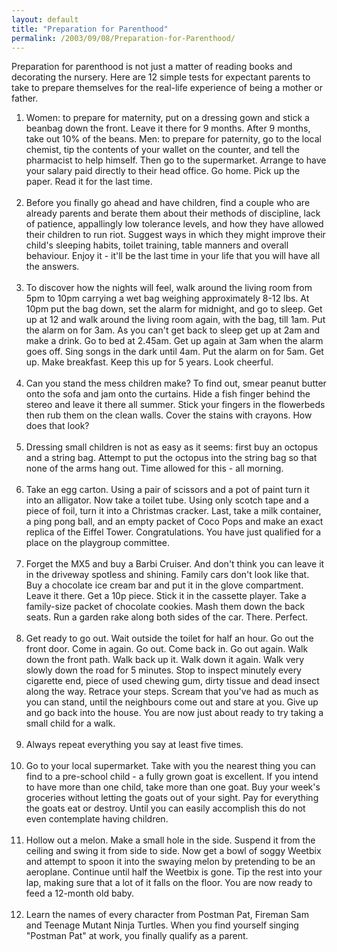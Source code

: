 ```yaml
---
layout: default
title: "Preparation for Parenthood"
permalink: /2003/09/08/Preparation-for-Parenthood/
---
```


<P>Preparation for parenthood is not just a matter of reading books and decorating the nursery. Here are 12 simple tests for expectant parents to take to prepare themselves for the real-life experience of being a mother or father. </P>
<OL>
<LI>Women: to prepare for maternity, put on a dressing gown and stick a beanbag down the front. Leave it there for 9 months. After 9 months, take out 10% of the beans. Men: to prepare for paternity, go to the local chemist, tip the contents of your wallet on the counter, and tell the pharmacist to help himself. Then go to the supermarket. Arrange to have your salary paid directly to their head office. Go home. Pick up the paper. Read it for the last time. <BR><BR></LI>
<LI>Before you finally go ahead and have children, find a couple who are already parents and berate them about their methods of discipline, lack of patience, appallingly low tolerance levels, and how they have allowed their children to run riot. Suggest ways in which they might improve their child's sleeping habits, toilet training, table manners and overall behaviour. Enjoy it - it'll be the last time in your life that you will have all the answers. <BR><BR></LI>
<LI>To discover how the nights will feel, walk around the living room from 5pm to 10pm carrying a wet bag weighing approximately 8-12 lbs. At 10pm put the bag down, set the alarm for midnight, and go to sleep. Get up at 12 and walk around the living room again, with the bag, till 1am. Put the alarm on for 3am. As you can't get back to sleep get up at 2am and make a drink. Go to bed at 2.45am. Get up again at 3am when the alarm goes off. Sing songs in the dark until 4am. Put the alarm on for 5am. Get up. Make breakfast. Keep this up for 5 years. Look cheerful. <BR><BR></LI>
<LI>Can you stand the mess children make? To find out, smear peanut butter onto the sofa and jam onto the curtains. Hide a fish finger behind the stereo and leave it there all summer. Stick your fingers in the flowerbeds then rub them on the clean walls. Cover the stains with crayons. How does that look? <BR><BR></LI>
<LI>Dressing small children is not as easy as it seems: first buy an octopus and a string bag. Attempt to put the octopus into the string bag so that none of the arms hang out. Time allowed for this - all morning. <BR><BR></LI>
<LI>Take an egg carton. Using a pair of scissors and a pot of paint turn it into an alligator. Now take a toilet tube. Using only scotch tape and a piece of foil, turn it into a Christmas cracker. Last, take a milk container, a ping pong ball, and an empty packet of Coco Pops and make an exact replica of the Eiffel Tower. Congratulations. You have just qualified for a place on the playgroup committee. <BR><BR></LI>
<LI>Forget the MX5 and buy a Barbi Cruiser. And don't think you can leave it in the driveway spotless and shining. Family cars don't look like that. Buy a chocolate ice cream bar and put it in the glove compartment. Leave it there. Get a 10p piece. Stick it in the cassette player. Take a family-size packet of chocolate cookies. Mash them down the back seats. Run a garden rake along both sides of the car. There. Perfect. <BR><BR></LI>
<LI>Get ready to go out. Wait outside the toilet for half an hour. Go out the front door. Come in again. Go out. Come back in. Go out again. Walk down the front path. Walk back up it. Walk down it again. Walk very slowly down the road for 5 minutes. Stop to inspect minutely every cigarette end, piece of used chewing gum, dirty tissue and dead insect along the way. Retrace your steps. Scream that you've had as much as you can stand, until the neighbours come out and stare at you. Give up and go back into the house. You are now just about ready to try taking a small child for a walk. <BR><BR></LI>
<LI>Always repeat everything you say at least five times. <BR><BR></LI>
<LI>Go to your local supermarket. Take with you the nearest thing you can find to a pre-school child - a fully grown goat is excellent. If you intend to have more than one child, take more than one goat. Buy your week's groceries without letting the goats out of your sight. Pay for everything the goats eat or destroy. Until you can easily accomplish this do not even contemplate having children. <BR><BR></LI>
<LI>Hollow out a melon. Make a small hole in the side. Suspend it from the ceiling and swing it from side to side. Now get a bowl of soggy Weetbix and attempt to spoon it into the swaying melon by pretending to be an aeroplane. Continue until half the Weetbix is gone. Tip the rest into your lap, making sure that a lot of it falls on the floor. You are now ready to feed a 12-month old baby. <BR><BR></LI>
<LI>Learn the names of every character from Postman Pat, Fireman Sam and Teenage Mutant Ninja Turtles. When you find yourself singing "Postman Pat" at work, you finally qualify as a parent. </LI></OL>